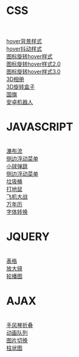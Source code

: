 <h1>CSS</h1><br>
<br><a href="https://githubhyq.github.io/hyq.github.io/hover背景样式.html">hover背景样式</a><br>
<a href="https://githubhyq.github.io/hyq.github.io/hover抖动样式.html">hover抖动样式</a><br>
<a href="https://githubhyq.github.io/hyq.github.io/图标旋转hover样式.html">图标旋转hover样式</a><br>
<a href="https://githubhyq.github.io/hyq.github.io/图标旋转hover样式2.0.html">图标旋转hover样式2.0</a><br>
<a href="https://githubhyq.github.io/hyq.github.io/图标旋转hover样式3.0.html">图标旋转hover样式3.0</a><br>
<a href="https://githubhyq.github.io/hyq.github.io/3D样式.html">3D相册</a><br>
<a href="https://githubhyq.github.io/hyq.github.io/立体旋转.html">3D旋转盒子</a><br>
<a href="https://githubhyq.github.io/hyq.github.io/canvas-法国、中国国旗.html">国旗</a><br>
<a href="https://githubhyq.github.io/hyq.github.io/canvas安卓机器人.html">安卓机器人</a><br>



<h1>JAVASCRIPT</h1><br>
<a href="https://githubhyq.github.io/hyq.github.io/瀑布流练习/waetrFlow.html">瀑布流</a><br>
<a href="https://githubhyq.github.io/hyq.github.io/侧边浮动菜单动画效果/TOP.html">侧边浮动菜单</a><br>
<a href="https://githubhyq.github.io/hyq.github.io/05小球弹跳.html">小球弹跳</a><br>
<a href="https://githubhyq.github.io/hyq.github.io/籍贯输入框/city.html">侧边浮动菜单</a><br>
<a href="https://githubhyq.github.io/hyq.github.io/垃圾桶/index.html">垃圾桶</a><br>
<a href="https://githubhyq.github.io/hyq.github.io/打地鼠/mouse.html">打地鼠</a><br>
<a href="https://githubhyq.github.io/hyq.github.io/plane/index.html">飞机大战</a><br>
<a href="https://githubhyq.github.io/hyq.github.io/05-万年历效果.html">万年历</a><br>
<a href="https://githubhyq.github.io/hyq.github.io/字体变换.html">字体转换</a><br>

<h1>JQUERY</h1><br>
<a href="https://githubhyq.github.io/hyq.github.io/jQueryexam/表格.html">表格</a><br>
<a href="https://githubhyq.github.io/hyq.github.io/Queryexam/放大镜.html">放大镜</a><br>
<a href="https://githubhyq.github.io/hyq.github.io/Queryexam/轮播图.html">轮播图</a><br>

<h1>AJAX</h1><br>
<a href="https://githubhyq.github.io/hyq.github.io/ajax/4.手风琴折叠.html">手风琴折叠</a><br>
<a href="https://githubhyq.github.io/hyq.github.io/ajax/2.动画队列.html">动画队列</a><br><a href="https://githubhyq.github.io/hyq.github.io/ajax/5.图片切换.html">图片切换</a><br><a href="https://githubhyq.github.io/hyq.github.io/ajax/柱状图练习.html">柱状图</a><br>

